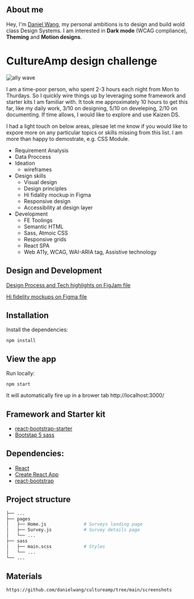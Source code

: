## About me
Hey, I'm [Daniel Wang](http://danielwang.github.io/bio), my personal ambitions is to design and build wold class Design Systems. I am interested in **Dark mode** (WCAG compliance),  **Theming** and **Motion designs**.

# CultureAmp design challenge
![ally wave](./screenshots/responsive.gif)

I am a time-poor person, who spent 2-3 hours each night from Mon to Thurdays. So I quickly wire things up by leveraging some framework and starter kits I am familiar with. It took me approximately 10 hours to get this far, like my daily work, 3/10 on designing, 5/10 on develeping, 2/10 on documenting. If time allows, I would like to explore and use Kaizen DS. 

I had a light touch on below areas, plesae let me know if you would like to expore more on any particular topics or skills missing from this list. I am more than happy to demostrate, e.g. CSS Module.

- Requirement Analysis
- Data Proccess
- Ideation
    - wireframes 
- Design skills
    - Visual design
    - Design principles
    - Hi fidality mockup in Figma
    - Responsive design
    - Accessibility at design layer
- Development
    - FE Toolings
    - Semantic HTML
    - Sass, Atmoic CSS
    - Responsive grids
    - React SPA
    - Web A11y, WCAG, WAI-ARIA tag, Assistive technology 

## Design and Development
[Design Process and Tech highlights on FigJam file](https://www.figma.com/file/66dmIPykFMzxAOpJxtw9zm/Design-Process?node-id=0%3A1)

[Hi fidelity mockups on Figma file](https://www.figma.com/file/xK3FBWEkRmFfYZtshZugTi/CultureAmp-Design-Challenge-Daniel-Wang?node-id=15%3A1014)

## Installation

Install the dependencies:

```powershell-interactive
npm install
```

## View the app

Run locally:

```powershell-interactive
npm start
```
It will automatically fire up in a brower tab http://localhost:3000/ 

## Framework and Starter kit
- [react-bootstrap-starter](https://github.com/ChrisAchinga/react-bootstrap-starter)
- [Bootstap 5 sass](https://getbootstrap.com/)

## Dependencies:

- [React](https://reactjs.org/)
- [Create React App](https://create-react-app.dev/)
- [react-bootstrap](https://react-bootstrap.github.io/)

## Project structure

```bash
├── ...
├── pages                    
│   ├── Home.js              # Surveys landing page         
│   ├── Survey.js            # Survey details page           
│   └── ...  
├── sass                    
│   ├── main.scss            # Styles                 
│   └── ...                 
└── ...
```

## Materials
`https://github.com/danielwang/cultureamp/tree/main/screenshots` 